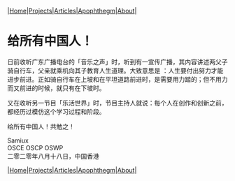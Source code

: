 |[Home](/README.md)|[Projects](/projects.md)|[Articles](/articles.md)|[Apophthegm](/apophthegm.md)|[About](/about.md)|

# 给所有中国人！

日前收听广东广播电台的「音乐之声」时，听到有一宣传广播，其内容讲述两父子骑自行车，父亲就乘机向其子教育人生道理。大致意思是 ：人生要付出努力才能进步前进。正如骑自行车在上坡和在平坦道路前进时，是需要用力踏的；但不用力而又前进的时候，就只有在下坡时。

又在收听另一节目「乐活世界」时，节目主持人就说：每个人在创作和创新之前，都经历过模仿这个学习过程和阶段。

给所有中国人！共勉之！

Samiux  
OSCE  OSCP  OSWP  
二零二零年八月十八日，中国香港  

|[Home](/README.md)|[Projects](/projects.md)|[Articles](/articles.md)|[Apophthegm](/apophthegm.md)|[About](/about.md)|
